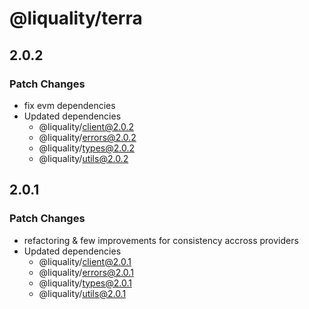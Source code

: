 # @liquality/terra

## 2.0.2

### Patch Changes

-   fix evm dependencies
-   Updated dependencies
    -   @liquality/client@2.0.2
    -   @liquality/errors@2.0.2
    -   @liquality/types@2.0.2
    -   @liquality/utils@2.0.2

## 2.0.1

### Patch Changes

-   refactoring & few improvements for consistency accross providers
-   Updated dependencies
    -   @liquality/client@2.0.1
    -   @liquality/errors@2.0.1
    -   @liquality/types@2.0.1
    -   @liquality/utils@2.0.1
